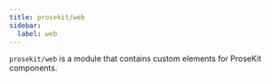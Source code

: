 ```yaml
---
title: prosekit/web
sidebar:
  label: web
---
```


<!-- DEBUG memberWithGroups 1 -->

`prosekit/web` is a module that contains custom elements for ProseKit components.

<!-- DEBUG memberWithGroups 4 -->

<!-- DEBUG memberWithGroups 7 -->

<!-- DEBUG memberWithGroups 8 -->

<!-- DEBUG memberWithGroups 9 -->

<!-- DEBUG memberWithGroups 10 -->
